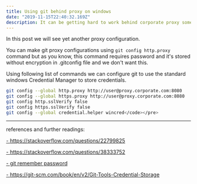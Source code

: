 ```yaml
---
title: Using git behind proxy on windows
date: "2019-11-15T22:40:32.169Z"
description: It can be getting hard to work behind corporate proxy sometimes, even when you need to clone random github repository to your computer, you may need to make some additional configurations.
---
```


In this post we will see yet another proxy configuration.

You can make git proxy configurations using `git config http.proxy` command but as you know, this command requires password and it's stored without encryption in .gitconfig file and we don't want this.

Using following list of commands we can configure git to use the standard windows Credential Manager to store credentials.

```sh
git config --global http.proxy http://user@proxy.corporate.com:8080
git config --global https.proxy http://user@proxy.corporate.com:8080
git config http.sslVerify false
git config https.sslVerify false
git config --global credential.helper wincred</code></pre>
```

---

references and further readings:

<a href="https://stackoverflow.com/questions/22799825" target="_blank">- https://stackoverflow.com/questions/22799825</a>

<a href="https://stackoverflow.com/questions/38333752" target="_blank">- https://stackoverflow.com/questions/38333752</a>

<a href="https://gist.github.com/ankurk91/f0b26f1c30d0d6d3ca4e" target="_blank">- git remember password</a>
                
<a href="https://git-scm.com/book/en/v2/Git-Tools-Credential-Storage" target="_blank">- https://git-scm.com/book/en/v2/Git-Tools-Credential-Storage</a><br>
